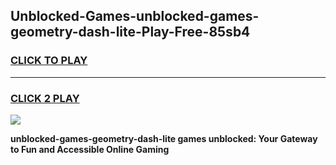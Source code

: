 
## Unblocked-Games-unblocked-games-geometry-dash-lite-Play-Free-85sb4
<h3>
<a href="https://premium76.site?title=unblocked-games-geometry-dash-lite&ref=20A">CLICK TO PLAY</a></h3>
<hr>

<h3>
<a href="https://premium76.site?title=unblocked-games-geometry-dash-lite&ref=20A">CLICK 2 PLAY</a>
  
</h3>

<a href="https://premium76.site?title=unblocked-games-geometry-dash-lite&ref=20A"><img src="https://clearcache.store/games.png"></a>


**unblocked-games-geometry-dash-lite games unblocked: Your Gateway to Fun and Accessible Online Gaming**
